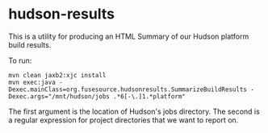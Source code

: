 hudson-results
==============
This is a utility for producing an HTML Summary of our Hudson platform build results.

To run:

    mvn clean jaxb2:xjc install
    mvn exec:java -Dexec.mainClass=org.fusesource.hudsonresults.SummarizeBuildResults -Dexec.args="/mnt/hudson/jobs .*6[-\.]1.*platform"

The first argument is the location of Hudson's jobs directory.  The second is a regular expression for project directories that we want to report on.


